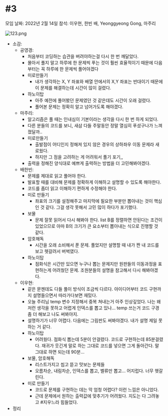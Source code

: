 # #3

모임 날짜: 2022년 2월 14일
참석: 이우현, 한빈 배, Yeonggyeong Gong, 마주리

![123.png](#3%206a0f8/123.png)

- 소감:
    - 공영경:
        - 처음부터 코딩하는 습관을 버려야하는걸 다시 한 번 깨달았다.
        - 몰아서 풀지 말고 하루에 한 문제씩 푸는 것이 훨씬 효율적이기 때문에 다음부터는 꼭 하루에 한 문제씩 풀어야겠다
        - 미로만들기
            - 내가 생각하는 X, Y 좌표와 배열 안에서의 X,Y 좌표는 반대이기 때문에 이 문제를 해결하는데 시간이 많이 걸렸다.
        - 하노이탑
            - 아주 예전에 풀어봤던 문제였던 것 같은데도 시간이 오래 걸렸다.
            - 풀어본 문제는 정확히 알고 넘어가도록 해야겠다.
    - 마주리:
        - 알고리즘은 풀 때는 인내심이 기본이라는 생각을 다시 한 번 하게 되었다.
        - 다른 분들의 코드를 보니, 새삼 다들 주말동안 정말 열심히 푸셨구나가 느껴졌달까..
        - 미로만들기
            - 출발점이 어디인지 정해져 있지 않은 경우의 상하좌우 이동 문제라 새로웠다.
            - 하지만 그 점을 고려하는 게 어려워서 풀기 포기,,
        - 출력을 정해진 양식대로  예쁘게 출력하는 방법을 더 고민해봐야겠다.
    - 배한빈:
        - 문제를 제대로 읽고 풀어야 한다.
        - 발표할 때를 대비해 문제를 정확하게 이해하고 설명할 수 있도록 해야한다.
        - 코드를 좀더 읽고 이해하기 편하게 수정해야 한다.
        - 미로 만들기
            - 좌표의 크기를 설정해주고 마지막에 필요한 부분만 뽑아내는 것이 핵심인 것 같다. 그걸 생각 못해서 고민 많이 하다가 포기했다.
        - 보물
            - 문제 잘못 읽어서 다시 해봐야 한다. list B를 정렬하면 안된다는 조건이 있었으므로 아마 B의 크기가 큰 요소부터 뽑아내는 식으로 진행할 것 같다.
        - 암호해독
            - 시간을 오래 소비해서 푼 문제. 풀었지만 설명할 때 내가 짠 내 코드를 보고 헷갈려서 버벅였다.
        - 하노이탑
            - 점화식은 시간만 있으면 누구나 뽑는 문제지만 원판들의 이동과정을 표현하는게 어려웠던 문제. 조원분들의 설명을 참고해서 다시 해봐야겠다.
    - 이우현:
        - 같은 문젠데도 다들 풀이 방식이 조금씩 다르다. 아이디어부터 코드 구현까지 설명들으면서 따라가다보면 재밌다.
        - 오늘 주리님 temp 변수 지정해서 중복 쳐내는거 아주 인상깊었다. 나는 왜 저런 생각을 못하고 어렵게 인덱스를 뽑고 있나... temp 쓰는거 코드 구경좀 더 해보고 나도 써봐야지.
        - 설명하기가 너무 어렵다. 다음에는 그림판도 써봐야겠다. 내가 설명 제일 못하는 거 같다.
        - 하노이탑
            - 어려웠다. 점화식 뽑는데 5분이 안걸렸다. 코드로 구현하는데 85분걸렸다. 재귀가 웃긴게 말로 하는 그대로 코드를 넣으면 그게 돌아간다. 말 그대로 하면 되는데 90분...
        - 보물, 암호해독
            - 리스트가지고 씹고 뜯고 맛보는 문제들
            - 오름차순, 내림차순, 인덱스를 뽑고, 벨류만 뽑고... 어지럽다. 너무 헷갈린다.
        - 미로 만들기
            - 코드로 문제를 구현하는 데는 막 엄청 어렵다? 이런 느낌은 아니었다.
            - 근데 문제에서 원하는 출력값에 맞추기가 어려웠다. 지도는 다 그려놓고 #지우느라 힘들었다.
- 정리